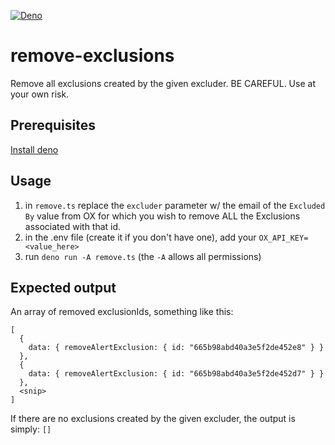 [![Deno](https://github.com/aaronhmiller/remove-exclusions/actions/workflows/deno.yml/badge.svg)](https://github.com/aaronhmiller/remove-exclusions/actions/workflows/deno.yml)
# remove-exclusions
Remove all exclusions created by the given excluder. BE CAREFUL. Use at your own risk.

## Prerequisites

[Install deno](https://docs.deno.com/runtime/manual/getting_started/installation)

## Usage

1. in `remove.ts` replace the `excluder` parameter w/ the email of the `Excluded By` value from OX for which you wish to remove ALL the Exclusions associated with that id.
2. in the .env file (create it if you don't have one), add your `OX_API_KEY=<value_here>`
3. run `deno run -A remove.ts` (the `-A` allows all permissions)

## Expected output

An array of removed exclusionIds, something like this:

```
[
  {
    data: { removeAlertExclusion: { id: "665b98abd40a3e5f2de452e8" } }
  },
  {
    data: { removeAlertExclusion: { id: "665b98abd40a3e5f2de452d7" } }
  },
  <snip>
]
```

If there are no exclusions created by the given excluder, the output is simply: `[]`
